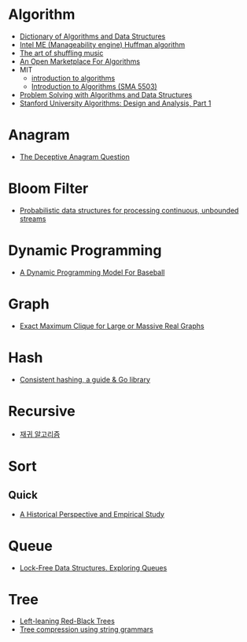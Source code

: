 Algorithm
=========
* [Dictionary of Algorithms and Data Structures](http://xlinux.nist.gov/dads/)
* [Intel ME (Manageability engine) Huffman algorithm](http://io.smashthestack.org/me/)
* [The art of shuffling music](http://keyj.emphy.de/balanced-shuffle/)
* [An Open Marketplace For Algorithms](https://algorithmia.com/)
* MIT
  * [introduction to algorithms](http://ocw.mit.edu/courses/electrical-engineering-and-computer-science/6-006-introduction-to-algorithms-fall-2011/lecture-videos/)
  * [Introduction to Algorithms (SMA 5503)](http://ocw.mit.edu/courses/electrical-engineering-and-computer-science/6-046j-introduction-to-algorithms-sma-5503-fall-2005/)
* [Problem Solving with Algorithms and Data Structures](http://interactivepython.org/courselib/static/pythonds/index.html)
* [Stanford University Algorithms: Design and Analysis, Part 1](https://www.coursera.org/course/algo)

# Anagram
* [The Deceptive Anagram Question](http://nafiulis.me/the-deceptive-anagram-question.html)

# Bloom Filter
* [Probabilistic data structures for processing continuous, unbounded streams](https://github.com/tylertreat/BoomFilters)

# Dynamic Programming
* [A Dynamic Programming Model For Baseball](http://footballcommentary.com/bbmodel.htm)

# Graph
* [Exact Maximum Clique for Large or Massive Real Graphs](http://kukuruku.co/hub/algorithms/exact-maximum-clique-for-large-or-massive-real-graphs)

# Hash
* [Consistent hashing, a guide & Go library](https://medium.com/@sent0hil/consistent-hashing-a-guide-go-implementation-fe3421ac3e8f)

# Recursive
* [재귀 알고리즘](http://navercast.naver.com/contents.nhn?rid=2871&contents_id=87713&leafId=2871)

# Sort

## Quick
* [A Historical Perspective and Empirical Study](www.liacs.nl/~graaf/STUDENTENSEMINARIUM/quicksorthistorical.pdf)

# Queue
* [Lock-Free Data Structures. Exploring Queues](http://kukuruku.co/hub/cpp/lock-free-data-structures-exploring-queues)

# Tree
* [Left-leaning Red-Black Trees](http://www.cs.princeton.edu/~rs/talks/LLRB/LLRB.pdf)
* [Tree compression using string grammars](http://arxiv.org/abs/1504.05535)